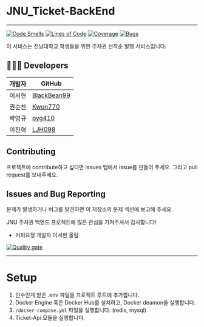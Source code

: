 # JNU_Ticket-BackEnd
---
[![Code Smells](https://sonarcloud.io/api/project_badges/measure?project=JNU-Parking-Ticket-Project_Parking-Ticket-BE&metric=code_smells)](https://sonarcloud.io/summary/new_code?id=JNU-Parking-Ticket-Project_Parking-Ticket-BE)
[![Lines of Code](https://sonarcloud.io/api/project_badges/measure?project=JNU-Parking-Ticket-Project_Parking-Ticket-BE&metric=ncloc)](https://sonarcloud.io/summary/new_code?id=JNU-Parking-Ticket-Project_Parking-Ticket-BE)
[![Coverage](https://sonarcloud.io/api/project_badges/measure?project=JNU-Parking-Ticket-Project_Parking-Ticket-BE&metric=coverage)](https://sonarcloud.io/summary/new_code?id=JNU-Parking-Ticket-Project_Parking-Ticket-BE)
[![Bugs](https://sonarcloud.io/api/project_badges/measure?project=JNU-Parking-Ticket-Project_Parking-Ticket-BE&metric=bugs)](https://sonarcloud.io/summary/new_code?id=JNU-Parking-Ticket-Project_Parking-Ticket-BE)

이 서비스는 전남대학교 학생들을 위한 주차권 선착순 발행 서비스입니다.

## 🧑🏻‍💻 Developers

| 개발자  | GitHub                              |
|---------|-------------------------------------|
| 이서현  | [BlackBean99](https://github.com/BlackBean99)   |
| 권순찬  | [Kwon770](https://github.com/Kwon770)         |
| 박영규  | [pyg410](https://github.com/pyg410)           |
| 이진혁  | [LJH098](https://github.com/LJH098)           |


## Contributing
프로젝트에 contribute하고 싶다면 Issues 탭에서 issue를 만들어 주세요. 그리고 pull request를 보내주세요.

## Issues and Bug Reporting
문제가 발생하거나 버그를 발견하면 이 저장소의 문제 섹션에 보고해 주세요.

JNU 주차권 백엔드 프로젝트에 많은 관심을 가져주셔서 감사합니다! 
- 커피요정 개발자 이서현 올림

[![Quality gate](https://sonarcloud.io/api/project_badges/quality_gate?project=JNU-Parking-Ticket-Project_Parking-Ticket-BE)](https://sonarcloud.io/summary/new_code?id=JNU-Parking-Ticket-Project_Parking-Ticket-BE)


---
# Setup
1. 인수인계 받은 .env 파일을 프로젝트 루트에 추가합니다.
2. Docker Engine 혹은 Docker Hub를 설치하고, Docker deamon을 실행합니다.
3. `/docker-compose.yml` 파일을 실행합니다. (redis, mysql)
4. Ticket-Api 모듈을 실행합니다.